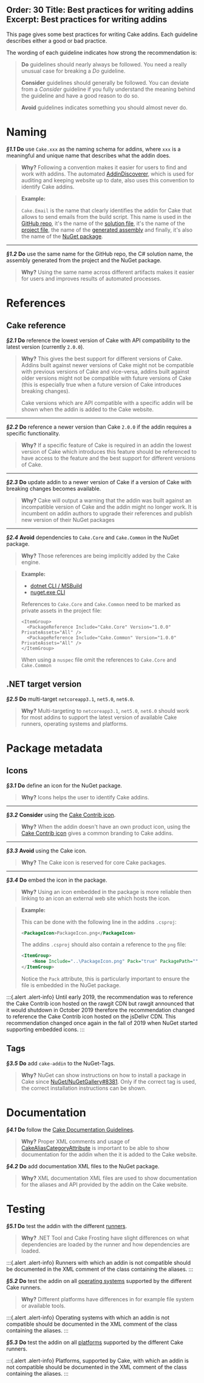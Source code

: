 Order: 30
Title: Best practices for writing addins
Excerpt: Best practices for writing addins
---

This page gives some best practices for writing Cake addins.
Each guideline describes either a good or bad practice.

The wording of each guideline indicates how strong the recommendation is:

> **Do** guidelines should nearly always be followed.
> You need a really unusual case for breaking a _Do_ guideline.
>
> **Consider** guidelines should generally be followed.
> You can deviate from a _Consider_ guideline if you fully understand the meaning behind the guideline and have a good reason to do so.
>
> **Avoid** guidelines indicates something you should almost never do.

# Naming

**_§1.1_** **Do** use `Cake.xxx` as the naming schema for addins, where `xxx` is a meaningful and unique name that describes what the addin does.

> **Why?** Following a convention makes it easier for users to find and work with addins.
> The automated [AddinDiscoverer](https://github.com/cake-contrib/Cake.AddinDiscoverer), which is used for auditing and keeping website up to date, also uses this convention to identify Cake addins.

> **Example:**
>
> `Cake.Email` is the name that clearly identifies the addin for Cake that allows to send emails from the build script.
> This name is used in the [GitHub repo](https://github.com/cake-contrib/Cake.Email),
> it's the name of the [solution file](https://github.com/cake-contrib/Cake.Email/blob/develop/Source/Cake.Email.sln),
> it's the name of the [project file](https://github.com/cake-contrib/Cake.Email/blob/develop/Source/Cake.Email/Cake.Email.csproj),
> the name of the [generated assembly](https://github.com/cake-contrib/Cake.Email/blob/develop/Source/Cake.Email/Cake.Email.csproj#L10)
> and finally, it's also the name of the [NuGet package](https://www.nuget.org/packages/Cake.Email/).

----------------------------------------------------------------------------------------------------

**_§1.2_** **Do** use the same name for the GitHub repo, the C# solution name, the assembly generated from the project and the NuGet package.

> **Why?** Using the same name across different artifacts makes it easier for users and improves results of automated processes.

# References

## Cake reference

**_§2.1_** **Do** reference the lowest version of Cake with API compatibility to the latest version (currently `2.0.0`).

> **Why?** This gives the best support for different versions of Cake.
> Addins built against newer versions of Cake might not be compatible with previous versions of Cake and vice-versa,
> addins built against older versions might not be compatible with future versions of Cake (this is especially true when a future version of Cake introduces breaking changes).
>
> Cake versions which are API compatible with a specific addin will be shown when the addin is added to the Cake website.

----------------------------------------------------------------------------------------------------

**_§2.2_** **Do** reference a newer version than Cake `2.0.0` if the addin requires a specific functionality.

> **Why?** If a specific feature of Cake is required in an addin the lowest version of Cake which introduces this feature should be referenced
> to have access to the feature and the best support for different versions of Cake.

----------------------------------------------------------------------------------------------------

**_§2.3_** **Do** update addin to a newer version of Cake if a version of Cake with breaking changes becomes available.

> **Why?** Cake will output a warning that the addin was built against an incompatible version of Cake and the addin might no longer work.
> It is incumbent on addin authors to upgrade their references and publish new version of their NuGet packages

----------------------------------------------------------------------------------------------------

**_§2.4_** **Avoid** dependencies to `Cake.Core` and `Cake.Common` in the NuGet package.

> **Why?** Those references are being implicitly added by the Cake engine.

<blockquote class="blockquote">
  <p>
    <strong>Example:</strong>
  </p>
  <ul class="nav nav-tabs">
      <li class="active"><a data-toggle="tab" href="#dotnet">dotnet CLI / MSBuild</a></li>
      <li><a data-toggle="tab" href="#nuget">nuget.exe CLI</a></li>
  </ul>

  <div class="tab-content">
      <div id="dotnet" class="tab-pane fade in active">
         <p>
              References to <code>Cake.Core</code> and <code>Cake.Common</code> need to be marked as private assets in the project file:
          </p>
          <p>
<pre><code class="language-xml hljs">&lt;ItemGroup&gt;
  &lt;PackageReference Include="Cake.Core" Version="1.0.0" PrivateAssets="All" /&gt;
  &lt;PackageReference Include="Cake.Common" Version="1.0.0" PrivateAssets="All" /&gt;
&lt;/ItemGroup&gt;
</code></pre>
          </p>
      </div>
      <div id="nuget" class="tab-pane fade">
          <p>
              When using a <code>nuspec</code> file omit the references to <code>Cake.Core</code> and <code>Cake.Common</code>
          </p>
      </div>
  </div>
</blockquote>

## .NET target version

**_§2.5_** **Do** multi-target `netcoreapp3.1`, `net5.0`, `net6.0`.

> **Why?** Multi-targeting to `netcoreapp3.1`, `net5.0`, `net6.0` should work for most addins to support the latest version of available Cake runners, operating systems and platforms.

# Package metadata

## Icons

**_§3.1_** **Do** define an icon for the NuGet package.

> **Why?** Icons helps the user to identify Cake addins.

----------------------------------------------------------------------------------------------------

**_§3.2_** **Consider** using the [Cake Contrib icon](https://github.com/cake-contrib/graphics/blob/master/png/cake-contrib-medium.png).

> **Why?** When the addin doesn't have an own product icon, using the [Cake Contrib icon](https://github.com/cake-contrib/graphics/blob/master/png/cake-contrib-medium.png)
> gives a common branding to Cake addins.

----------------------------------------------------------------------------------------------------

**_§3.3_** **Avoid** using the Cake icon.

> **Why?** The Cake icon is reserved for core Cake packages.

----------------------------------------------------------------------------------------------------

**_§3.4_** **Do** embed the icon in the package.

> **Why?** Using an icon embedded in the package is more reliable then linking to an icon an external web site which hosts the icon.

> **Example:**
>
> This can be done with the following line in the addins `.csproj`:
>
> ```xml
> <PackageIcon>PackageIcon.png</PackageIcon>
> ```
>
> The addins `.csproj` should also contain a reference to the `png` file:
>
> ```xml
> <ItemGroup>
>     <None Include="..\PackageIcon.png" Pack="true" PackagePath="" />
> </ItemGroup>
> ```
>
> Notice the `Pack` attribute, this is particularly important to ensure the file is embedded in the NuGet package.

:::{.alert .alert-info}
Until early 2019, the recommendation was to reference the Cake Contrib icon hosted on the rawgit CDN but rawgit announced that it would shutdown in October 2019 therefore the recommendation changed to reference the Cake Contrib icon hosted on the jsDelivr CDN.
This recommendation changed once again in the fall of 2019 when NuGet started supporting embedded icons.
:::

## Tags

**_§3.5_** **Do** add `cake-addin` to the NuGet-Tags.

> **Why?** NuGet can show instructions on how to install a package in Cake since [NuGet/NuGetGallery#8381](https://github.com/NuGet/NuGetGallery/issues/8381). Only if the correct tag is used, the correct installation instructions can be shown.

# Documentation

**_§4.1_** **Do** follow the [Cake Documentation Guidelines](/community/contributing/documentation).

> **Why?** Proper XML comments and usage of [CakeAliasCategoryAttribute](/api/cake.core.annotations/cakealiascategoryattribute/)
> is important to be able to show documentation for the addin when the it is added to the Cake website.

**_§4.2_** **Do** add documentation XML files to the NuGet package.

> **Why?** XML documentation XML files are used to show documentation for the aliases and API provided by the addin on the Cake website.

# Testing

**_§5.1_** **Do** test the addin with the different [runners](/docs/running-builds/runners).

> **Why?** .NET Tool and Cake Frosting have slight differences on what dependencies are loaded by the runner and how dependencies are loaded.

:::{.alert .alert-info}
Runners with which an addin is not compatible should be documented in the XML comment of the class containing the aliases.
:::

**_§5.2_** **Do** test the addin on all [operating systems](/docs/running-builds/runners/#supported-operating-systems) supported by the different Cake runners.

> **Why?** Different platforms have differences in for example file system or available tools.

:::{.alert .alert-info}
Operating systems with which an addin is not compatible should be documented in the XML comment of the class containing the aliases.
:::

**_§5.3_** **Do** test the addin on all [platforms](/docs/running-builds/runners/#supported-platforms) supported by the different Cake runners.

:::{.alert .alert-info}
Platforms, supported by Cake, with which an addin is not compatible should be documented in the XML comment of the class containing the aliases.
:::